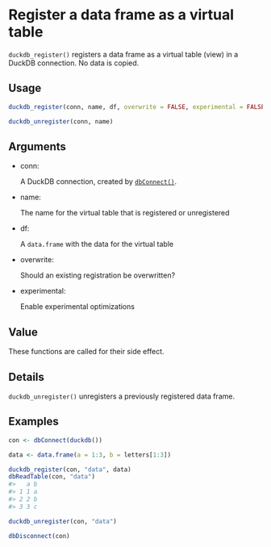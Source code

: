 # Register a data frame as a virtual table

`duckdb_register()` registers a data frame as a virtual table (view) in
a DuckDB connection. No data is copied.

## Usage

``` r
duckdb_register(conn, name, df, overwrite = FALSE, experimental = FALSE)

duckdb_unregister(conn, name)
```

## Arguments

- conn:

  A DuckDB connection, created by
  [`dbConnect()`](https://dbi.r-dbi.org/reference/dbConnect.html).

- name:

  The name for the virtual table that is registered or unregistered

- df:

  A `data.frame` with the data for the virtual table

- overwrite:

  Should an existing registration be overwritten?

- experimental:

  Enable experimental optimizations

## Value

These functions are called for their side effect.

## Details

`duckdb_unregister()` unregisters a previously registered data frame.

## Examples

``` r
con <- dbConnect(duckdb())

data <- data.frame(a = 1:3, b = letters[1:3])

duckdb_register(con, "data", data)
dbReadTable(con, "data")
#>   a b
#> 1 1 a
#> 2 2 b
#> 3 3 c

duckdb_unregister(con, "data")

dbDisconnect(con)
```
